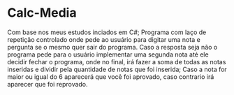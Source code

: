 # Calc-Media
Com base nos meus estudos inciados em C#;
Programa com laço de repetição controlado onde pede ao usuário para digitar uma nota e pergunta se o mesmo quer sair do programa. Caso a resposta seja não o programa pede para o usuário implementar uma segunda nota até ele decidir fechar o programa, onde no final, irá fazer a soma de todas as notas inseridas e dividir pela quantidade de notas que foi inserida; Caso a nota for maior ou igual do 6 aparecerá que você foi aprovado, caso contrario irá aparecer que foi reprovado.
